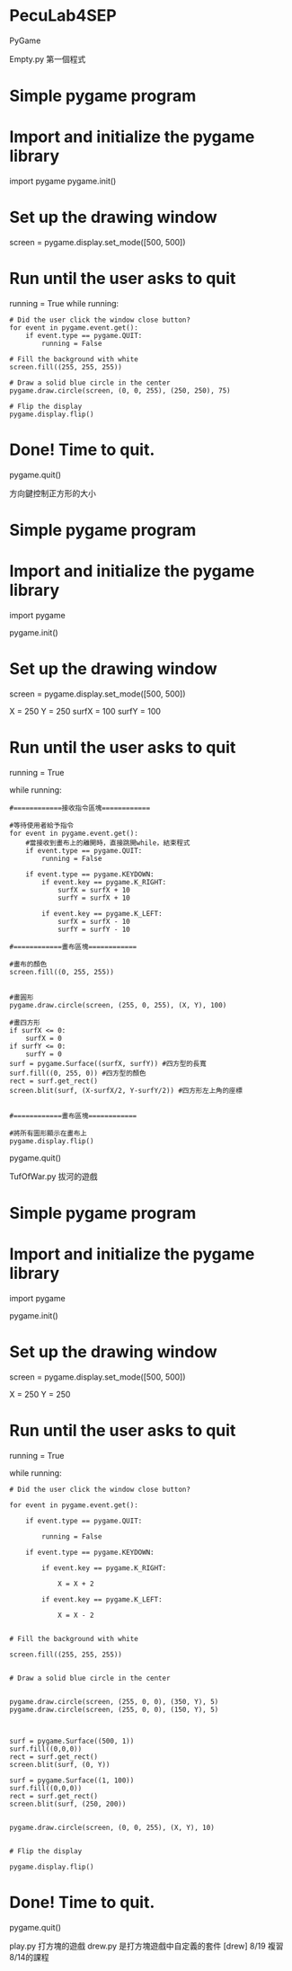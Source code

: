 # PecuLab4SEP
PyGame

Empty.py 第一個程式

# Simple pygame program

# Import and initialize the pygame library
import pygame
pygame.init()

# Set up the drawing window
screen = pygame.display.set_mode([500, 500])

# Run until the user asks to quit
running = True
while running:

    # Did the user click the window close button?
    for event in pygame.event.get():
        if event.type == pygame.QUIT:
            running = False

    # Fill the background with white
    screen.fill((255, 255, 255))

    # Draw a solid blue circle in the center
    pygame.draw.circle(screen, (0, 0, 255), (250, 250), 75)

    # Flip the display
    pygame.display.flip()

# Done! Time to quit.
pygame.quit()





方向鍵控制正方形的大小
# Simple pygame program


# Import and initialize the pygame library

import pygame

pygame.init()



# Set up the drawing window

screen = pygame.display.set_mode([500, 500])

X = 250
Y = 250
surfX = 100
surfY = 100
    
# Run until the user asks to quit

running = True

while running:

    #============接收指令區塊============    

    #等待使用者給予指令
    for event in pygame.event.get():
        #當接收到畫布上的離開時，直接跳開while，結束程式
        if event.type == pygame.QUIT:
            running = False
        
        if event.type == pygame.KEYDOWN:
            if event.key == pygame.K_RIGHT:
                surfX = surfX + 10
                surfY = surfX + 10
            
            if event.key == pygame.K_LEFT:
                surfX = surfX - 10
                surfY = surfY - 10

    #============畫布區塊============    
 
    #畫布的顏色
    screen.fill((0, 255, 255))


    #畫圓形
    pygame.draw.circle(screen, (255, 0, 255), (X, Y), 100)

    #畫四方形
    if surfX <= 0:
        surfX = 0
    if surfY <= 0:
        surfY = 0
    surf = pygame.Surface((surfX, surfY)) #四方型的長寬
    surf.fill((0, 255, 0)) #四方型的顏色
    rect = surf.get_rect()
    screen.blit(surf, (X-surfX/2, Y-surfY/2)) #四方形左上角的座標


    #============畫布區塊============

    #將所有圖形顯示在畫布上
    pygame.display.flip()
pygame.quit()






TufOfWar.py 拔河的遊戲

# Simple pygame program


# Import and initialize the pygame library

import pygame

pygame.init()


# Set up the drawing window

screen = pygame.display.set_mode([500, 500])

X = 250
Y = 250

# Run until the user asks to quit

running = True

while running:


    # Did the user click the window close button?

    for event in pygame.event.get():

        if event.type == pygame.QUIT:

            running = False
        
        if event.type == pygame.KEYDOWN:
            
            if event.key == pygame.K_RIGHT:
            
                X = X + 2
            
            if event.key == pygame.K_LEFT:
            
                X = X - 2


    # Fill the background with white

    screen.fill((255, 255, 255))


    # Draw a solid blue circle in the center

    
    pygame.draw.circle(screen, (255, 0, 0), (350, Y), 5)
    pygame.draw.circle(screen, (255, 0, 0), (150, Y), 5)


    
    surf = pygame.Surface((500, 1))
    surf.fill((0,0,0))
    rect = surf.get_rect()
    screen.blit(surf, (0, Y))
    
    surf = pygame.Surface((1, 100))
    surf.fill((0,0,0))
    rect = surf.get_rect()
    screen.blit(surf, (250, 200))


    pygame.draw.circle(screen, (0, 0, 255), (X, Y), 10)


    # Flip the display

    pygame.display.flip()


# Done! Time to quit.

pygame.quit()





play.py 打方塊的遊戲
drew.py 是打方塊遊戲中自定義的套件 [drew]
8/19 複習8/14的課程
